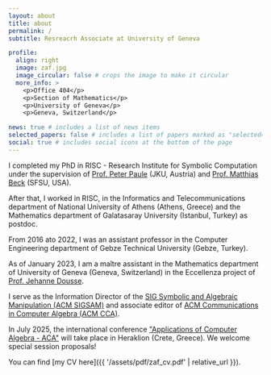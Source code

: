 ```yaml
---
layout: about
title: about
permalink: /
subtitle: Resreacrh Associate at University of Geneva

profile:
  align: right
  image: zaf.jpg
  image_circular: false # crops the image to make it circular
  more_info: >
    <p>Office 404</p>
    <p>Section of Mathematics</p>
    <p>University of Geneva</p>
    <p>Geneva, Switzerland</p>

news: true # includes a list of news items
selected_papers: false # includes a list of papers marked as "selected={true}"
social: true # includes social icons at the bottom of the page
---
```


I completed my PhD in RISC - Research Institute for Symbolic Computation  under the supervision of 
[Prof. Peter Paule](https://risc.jku.at/m/peter-paule/) (JKU, Austria) and 
[Prof. Matthias Beck](https://matthbeck.github.io) (SFSU, USA).

After that, I worked in RISC, in the Informatics and Telecommunications department of National University of Athens (Athens, Greece) 
and the Mathematics department of Galatasaray University (Istanbul, Turkey) as postdoc. 

From 2016 ato 2022, I was an assistant professor in the Computer Engineering department of Gebze Technical University (Gebze, Turkey).

As of January 2023, I am a maître assistant in the Mathematics department of University of Geneva (Geneva, Switzerland) in the
Eccellenza project of [Prof. Jehanne Dousse](https://www.unige.ch/~doussej/).

I serve as the Information Director of the [SIG Symbolic and Algebraic Manipulation (ACM SIGSAM)](http://sigsam.org) 
and associate editor of [ACM Communications in Computer Algebra (ACM CCA)](https://www.sigsam.org/cca/).

In July 2025, the international conference ["Applications of Computer Algebra - ACA"](https://zafeirakopoulos.github.io/ACA2025/) 
will take place in Heraklion (Crete, Greece). We welcome special session proposals! 

You can find [my CV here]({{ '/assets/pdf/zaf_cv.pdf' | relative_url }}).
